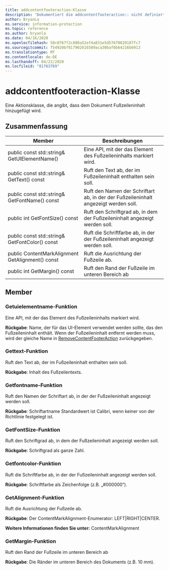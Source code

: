 ```yaml
---
title: addcontentfooteraction-Klasse
description: 'Dokumentiert die addcontentfooteraction:: nicht definierte Klasse des Microsoft Information Protection (MIP) SDK.'
author: BryanLa
ms.service: information-protection
ms.topic: reference
ms.author: bryanla
ms.date: 04/16/2020
ms.openlocfilehash: 58c0767f2c880a52ef4a831e5d57670820187fc7
ms.sourcegitcommit: f54920bf017902616589aca30baf6b64216b6913
ms.translationtype: MT
ms.contentlocale: de-DE
ms.lasthandoff: 04/22/2020
ms.locfileid: "81763769"
---
```

# <a name="class-addcontentfooteraction"></a>addcontentfooteraction-Klasse 
Eine Aktionsklasse, die angibt, dass dem Dokument Fußzeileninhalt hinzugefügt wird.
  
## <a name="summary"></a>Zusammenfassung
 Member                        | Beschreibungen                                
--------------------------------|---------------------------------------------
public const std::string& GetUIElementName()  |  Eine API, mit der das Element des Fußzeileninhalts markiert wird.
public const std::string& GetText() const  |  Ruft den Text ab, der im Fußzeileninhalt enthalten sein soll.
public const std::string& GetFontName() const  |  Ruft den Namen der Schriftart ab, in der der Fußzeileninhalt angezeigt werden soll.
public int GetFontSize() const  |  Ruft den Schriftgrad ab, in dem der Fußzeileninhalt angezeigt werden soll.
public const std::string& GetFontColor() const  |  Ruft die Schriftfarbe ab, in der der Fußzeileninhalt angezeigt werden soll.
public ContentMarkAlignment GetAlignment() const  |  Ruft die Ausrichtung der Fußzeile ab.
public int GetMargin() const  |  Ruft den Rand der Fußzeile im unteren Bereich ab
  
## <a name="members"></a>Member
  
### <a name="getuielementname-function"></a>Getuielementname-Funktion
Eine API, mit der das Element des Fußzeileninhalts markiert wird.

  
**Rückgabe**: Name, der für das UI-Element verwendet werden sollte, das den Fußzeileninhalt enthält. Wenn der Fußzeileninhalt entfernt werden muss, wird der gleiche Name in [RemoveContentFooterAction](class_mip_removecontentfooteraction.md) zurückgegeben.
  
### <a name="gettext-function"></a>Gettext-Funktion
Ruft den Text ab, der im Fußzeileninhalt enthalten sein soll.

  
**Rückgabe**: Inhalt des Fußzeilentexts.
  
### <a name="getfontname-function"></a>Getfontname-Funktion
Ruft den Namen der Schriftart ab, in der der Fußzeileninhalt angezeigt werden soll.

  
**Rückgabe**: Schriftartname Standardwert ist Calibri, wenn keiner von der Richtlinie festgelegt ist.
  
### <a name="getfontsize-function"></a>GetFontSize-Funktion
Ruft den Schriftgrad ab, in dem der Fußzeileninhalt angezeigt werden soll.

  
**Rückgabe**: Schriftgrad als ganze Zahl.
  
### <a name="getfontcolor-function"></a>Getfontcolor-Funktion
Ruft die Schriftfarbe ab, in der der Fußzeileninhalt angezeigt werden soll.

  
**Rückgabe**: Schriftfarbe als Zeichenfolge (z.B. „#000000“).
  
### <a name="getalignment-function"></a>GetAlignment-Funktion
Ruft die Ausrichtung der Fußzeile ab.

  
**Rückgabe**: Der ContentMarkAlignment-Enumerator: LEFT|RIGHT|CENTER. 
  
**Weitere Informationen finden Sie unter:** ContentMarkAlignment
  
### <a name="getmargin-function"></a>GetMargin-Funktion
Ruft den Rand der Fußzeile im unteren Bereich ab

  
**Rückgabe**: Die Ränder im unteren Bereich des Dokuments (z.B. 10 mm).